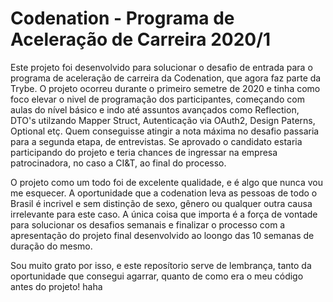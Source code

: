 # Codenation - Programa de Aceleração de Carreira 2020/1

<p>Este projeto foi desenvolvido para solucionar o desafio de entrada para o programa de aceleração de carreira da Codenation, que agora faz parte da Trybe. 
O projeto ocorreu durante o primeiro semetre de 2020 e tinha como foco elevar o nivel de programação dos participantes, começando com aulas do nível básico e indo até assuntos avançados como Reflection, DTO's utilzando Mapper Struct,  Autenticação via OAuth2, Design Paterns, Optional etç.
Quem conseguisse atingir a nota máxima no desafio passaria para a segunda etapa, de entrevistas. Se aprovado o candidato estaria participando do projeto e teria chances de ingressar na empresa patrocinadora, no caso a CI&T, ao final do processo.

<p>O projeto como um todo foi de excelente qualidade, e é algo que nunca vou me esquecer. A oportunidade que a codenation leva as pessoas de todo o Brasil é incrivel e sem distinção de sexo, gênero ou qualquer outra causa irrelevante para este caso.
A única coisa que importa é a força de vontade para solucionar os desafios semanais e finalizar o processo com a apresentação do projeto final desenvolvido ao loongo das 10 semanas de duração do mesmo.
<p>Sou muito grato por isso, e este reposítorio serve de lembrança, tanto da oportunidade que consegui agarrar, quanto de como era o meu código antes do projeto! haha
